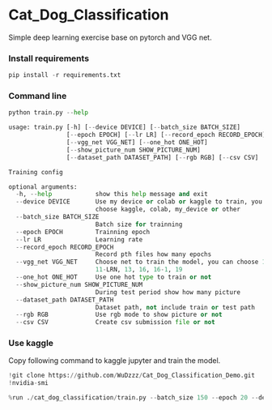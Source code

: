 # Cat_Dog_Classification
Simple deep learning exercise base on pytorch and VGG net.

### Install requirements
```python
pip install -r requirements.txt
```

### Command line
```python
python train.py --help
```
```python
usage: train.py [-h] [--device DEVICE] [--batch_size BATCH_SIZE]
                [--epoch EPOCH] [--lr LR] [--record_epoch RECORD_EPOCH]
                [--vgg_net VGG_NET] [--one_hot ONE_HOT]
                [--show_picture_num SHOW_PICTURE_NUM]
                [--dataset_path DATASET_PATH] [--rgb RGB] [--csv CSV]

Training config

optional arguments:
  -h, --help            show this help message and exit
  --device DEVICE       Use my device or colab or kaggle to train, you can
                        choose kaggle, colab, my_device or other
  --batch_size BATCH_SIZE
                        Batch size for trainning
  --epoch EPOCH         Trainning epoch
  --lr LR               Learning rate
  --record_epoch RECORD_EPOCH
                        Record pth files how many epochs
  --vgg_net VGG_NET     Choose net to train the model, you can choose 11,
                        11-LRN, 13, 16, 16-1, 19
  --one_hot ONE_HOT     Use one hot type to train or not
  --show_picture_num SHOW_PICTURE_NUM
                        During test period show how many picture
  --dataset_path DATASET_PATH
                        Dataset path, not include train or test path
  --rgb RGB             Use rgb mode to show picture or not
  --csv CSV             Create csv submission file or not
```
### Use kaggle
Copy following command to kaggle jupyter and train the model.
```python
!git clone https://github.com/WuDzzz/Cat_Dog_Classification_Demo.git
!nvidia-smi
```
```python
%run ./cat_dog_classification/train.py --batch_size 150 --epoch 20 --device kaggle --vgg_net 11 --csv True
```